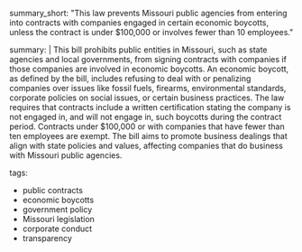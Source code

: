 summary_short: "This law prevents Missouri public agencies from entering into contracts with companies engaged in certain economic boycotts, unless the contract is under $100,000 or involves fewer than 10 employees."

summary: |
  This bill prohibits public entities in Missouri, such as state agencies and local governments, from signing contracts with companies if those companies are involved in economic boycotts. An economic boycott, as defined by the bill, includes refusing to deal with or penalizing companies over issues like fossil fuels, firearms, environmental standards, corporate policies on social issues, or certain business practices. The law requires that contracts include a written certification stating the company is not engaged in, and will not engage in, such boycotts during the contract period. Contracts under $100,000 or with companies that have fewer than ten employees are exempt. The bill aims to promote business dealings that align with state policies and values, affecting companies that do business with Missouri public agencies.

tags:
  - public contracts
  - economic boycotts
  - government policy
  - Missouri legislation
  - corporate conduct
  - transparency
